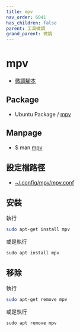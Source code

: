 ```yaml
---
title: mpv
nav_order: 6041
has_children: false
parent: 工具微調
grand_parent: 微調
---
```



# mpv

* [微調腳本](https://github.com/samwhelp/note-about-ubuntu/tree/gh-pages/_demo/adjustment/tool/mpv)


## Package

* Ubuntu Package / [mpv](https://packages.ubuntu.com/jammy/mpv)


## Manpage

* $ man [mpv](http://manpages.ubuntu.com/manpages/jammy/en/man1/mpv.1.html)


## 設定檔路徑

* [~/.config/mpv/mpv.conf](https://github.com/samwhelp/note-about-ubuntu/tree/gh-pages/_demo/adjustment/tool/mpv/config/mpv/mpv.conf)


## 安裝

執行

``` sh
sudo apt-get install mpv
```

或是執行

```
sudo apt install mpv
```


## 移除

執行

``` sh
sudo apt-get remove mpv
```

或是執行

```
sudo apt remove mpv
```
